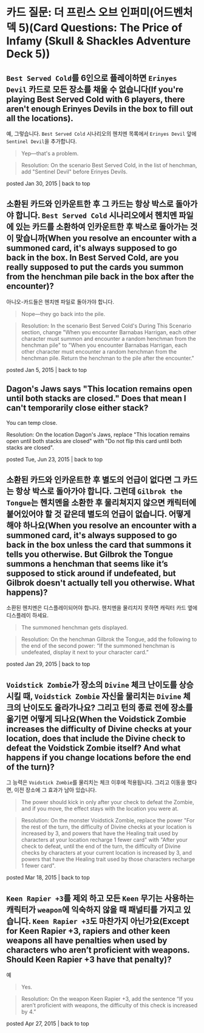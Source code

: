 # 카드 질문: 더 프린스 오브 인퍼미(어드벤처 덱 5)(Card Questions: The Price of Infamy (Skull & Shackles Adventure Deck 5))

## `Best Served Cold`를 6인으로 플레이하면 `Erinyes Devil` 카드로 모든 장소를 채울 수 없습니다(If you're playing Best Served Cold with 6 players, there aren't enough Erinyes Devils in the box to fill out all the locations).

예, 그렇습니다. `Best Served Cold` 시나리오의 헨치멘 목록에서 `Erinyes Devil` 앞에 `Sentinel Devil`을 추가합니다.

> Yep—that's a problem.

> Resolution: On the scenario Best Served Cold, in the list of henchman, add "Sentinel Devil" before Erinyes Devils.

posted Jan 30, 2015 | back to top

## 소환된 카드와 인카운트한 후 그 카드는 항상 박스로 돌아가야 합니다. `Best Served Cold` 시나리오에서 헨치멘 파일에 있는 카드를 소환하여 인카운트한 후 박스로 돌아가는 것이 맞습니까(When you resolve an encounter with a summoned card, it's always supposed to go back in the box. In Best Served Cold, are you really supposed to put the cards you summon from the henchman pile back in the box after the encounter)?

아니오-카드들은 헨치멘 파일로 돌아가야 합니다.

> Nope—they go back into the pile.

> Resolution: In the scenario Best Served Cold's During This Scenario section, change "When you encounter Barnabas Harrigan, each other character must summon and encounter a random henchman from the henchman pile" to "When you encounter Barnabas Harrigan, each other character must encounter a random henchman from the henchman pile. Return the henchman to the pile after the encounter."

posted Jan 5, 2015 | back to top

## Dagon's Jaws says "This location remains open until both stacks are closed." Does that mean I can't temporarily close either stack?

You can temp close.

Resolution: On the location Dagon's Jaws, replace "This location remains open until both stacks are closed" with "Do not flip this card until both stacks are closed".

posted Tue, Jun 23, 2015 | back to top

## 소환된 카드와 인카운트한 후 별도의 언급이 없다면 그 카드는 항상 박스로 돌아가야 합니다. 그런데 `Gilbrok the Tongue`는 헨치멘을 소환한 후 물리쳐지지 않으면 캐릭터에 붙어있어야 할 것 같은데 별도의 언급이 없습니다. 어떻게 해야 하나요(When you resolve an encounter with a summoned card, it's always supposed to go back in the box unless the card that summons it tells you otherwise. But Gilbrok the Tongue summons a henchman that seems like it’s supposed to stick around if undefeated, but Gilbrok doesn't actually tell you otherwise. What happens)?

소환된 헨치멘은 디스플레이되어야 합니다. 헨치멘을 물리치지 못하면 캐릭터 카드 옆에 디스플레이 하세요.

> The summoned henchman gets displayed.

> Resolution: On the henchman Gilbrok the Tongue, add the following to the end of the second power: “If the summoned henchman is undefeated, display it next to your character card.”

posted Jan 29, 2015 | back to top

## `Voidstick Zombie`가 장소의 `Divine` 체크 난이도를 상승시킬 때, `Voidstick Zombie` 자신을 물리치는 `Divine` 체크의 난이도도 올라가나요? 그리고 턴의 종료 전에 장소를 옮기면 어떻게 되나요(When the Voidstick Zombie increases the difficulty of Divine checks at your location, does that include the Divine check to defeat the Voidstick Zombie itself? And what happens if you change locations before the end of the turn)?

그 능력은 `Voidstick Zombie`를 물리치는 체크 이후에 적용됩니다. 그리고 이동을 했다면, 이전 장소에 그 효과가 남아 있습니다.

> The power should kick in only after your check to defeat the Zombie, and if you move, the effect stays with the location you were at.

> Resolution: On the monster Voidstick Zombie, replace the power "For the rest of the turn, the difficulty of Divine checks at your location is increased by 3, and powers that have the Healing trait used by characters at your location recharge 1 fewer card" with "After your check to defeat, until the end of the turn, the difficulty of Divine checks by characters at your current location is increased by 3, and powers that have the Healing trait used by those characters recharge 1 fewer card".

posted Mar 18, 2015 | back to top

## `Keen Rapier +3`를 제외 하고 모든 `Keen` 무기는 사용하는 캐릭터가 `weapon`에 익숙하지 않을 때 패널티를 가지고 있습니다. `Keen Rapier +3`도 마찬가지 아닌가요(Except for Keen Rapier +3, rapiers and other keen weapons all have penalties when used by characters who aren’t proficient with weapons. Should Keen Rapier +3 have that penalty)?

예

> Yes.

> Resolution: On the weapon Keen Rapier +3, add the sentence “If you aren’t proficient with weapons, the difficulty of this check is increased by 4.”

posted Apr 27, 2015 | back to top


